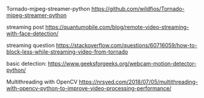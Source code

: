 Tornado-mjpeg-streamer-python 
https://github.com/wildfios/Tornado-mjpeg-streamer-python

streaming post
https://quantumobile.com/blog/remote-video-streaming-with-face-detection/

streaming question
https://stackoverflow.com/questions/60716059/how-to-block-less-while-streaming-video-from-tornado

basic detection:
https://www.geeksforgeeks.org/webcam-motion-detector-python/

Multithreading with OpenCV
https://nrsyed.com/2018/07/05/multithreading-with-opencv-python-to-improve-video-processing-performance/